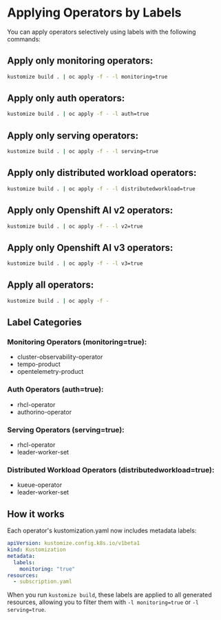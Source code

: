 # Applying Operators by Labels

You can apply operators selectively using labels with the following commands:

## Apply only monitoring operators:
```bash
kustomize build . | oc apply -f - -l monitoring=true
```

## Apply only auth operators:
```bash
kustomize build . | oc apply -f - -l auth=true
```

## Apply only serving operators:
```bash
kustomize build . | oc apply -f - -l serving=true
```

## Apply only distributed workload operators:
```bash
kustomize build . | oc apply -f - -l distributedworkload=true
```

## Apply only Openshift AI v2 operators:
```bash
kustomize build . | oc apply -f - -l v2=true
```

## Apply only Openshift AI v3 operators:
```bash
kustomize build . | oc apply -f - -l v3=true
```

## Apply all operators:
```bash
kustomize build . | oc apply -f -
```

## Label Categories

### Monitoring Operators (monitoring=true):
- cluster-observability-operator
- tempo-product  
- opentelemetry-product

### Auth Operators (auth=true):
- rhcl-operator
- authorino-operator

### Serving Operators (serving=true):
- rhcl-operator
- leader-worker-set

### Distributed Workload Operators (distributedworkload=true):
- kueue-operator
- leader-worker-set

## How it works

Each operator's kustomization.yaml now includes metadata labels:
```yaml
apiVersion: kustomize.config.k8s.io/v1beta1
kind: Kustomization
metadata:
  labels:
    monitoring: "true"
resources:
  - subscription.yaml
```

When you run `kustomize build`, these labels are applied to all generated resources, allowing you to filter them with `-l monitoring=true` or `-l serving=true`.

